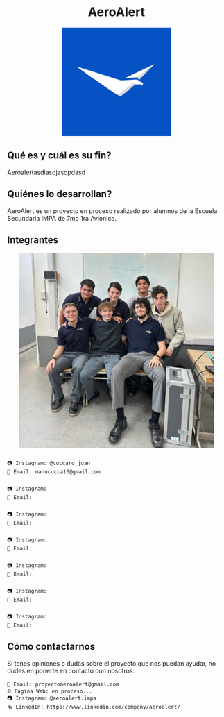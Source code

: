 <div align="center">

# AeroAlert

<img src="logoaeroalert.jpg" alt="Logo proyecto" width="250"/>

</div>

## Qué es y cuál es su fin?

Aeroalertasdiasdjasopdasd

## Quiénes lo desarrollan?
AeroAlert es un proyecto en proceso realizado por alumnos de la Escuela Secundaria IMPA de 7mo 1ra Avionica.

## Integrantes
<div align="center">

<img src="imagengrupal.jpg" alt="Integrantes" width="450"/>

</div>

### 
    📷 Instagram: @cuccaro_juan
    📧 Email: manucucca10@gmail.com
### 
    📷 Instagram: 
    📧 Email:
### 
    📷 Instagram:
    📧 Email:
### 
    📷 Instagram:
    📧 Email: 
### 
    📷 Instagram: 
    📧 Email:
### 
    📷 Instagram:
    📧 Email:
### 
    📷 Instagram:
    📧 Email:

## Cómo contactarnos
Si tenes opiniones o dudas sobre el proyecto que nos puedan ayudar, no dudes en ponerte en contacto con nosotros:

    📧 Email: proyectoaeroalert@gmail.com
    🌐 Página Web: en proceso...
    📷 Instagram: @aeroalert.impa
    🗞️ LinkedIn: https://www.linkedin.com/company/aeroalert/

